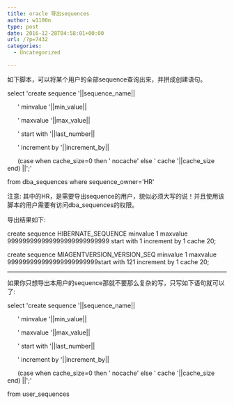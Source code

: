 ```yaml
---
title: oracle 导出sequences
author: w1100n
type: post
date: 2016-12-28T04:58:01+00:00
url: /?p=7432
categories:
  - Uncategorized

---
```

如下脚本，可以将某个用户的全部sequence查询出来，并拼成创建语句。

<wbr />select 'create sequence '||sequence_name|| <wbr /> <wbr /> <wbr />
  
<wbr /> <wbr /> <wbr /> <wbr /> <wbr /> <wbr /> ' minvalue '||min_value|| <wbr /> <wbr /> <wbr />
  
<wbr /> <wbr /> <wbr /> <wbr /> <wbr /> <wbr /> ' maxvalue '||max_value|| <wbr /> <wbr /> <wbr />
  
<wbr /> <wbr /> <wbr /> <wbr /> <wbr /> <wbr /> ' start with '||last_number|| <wbr /> <wbr /> <wbr />
  
<wbr /> <wbr /> <wbr /> <wbr /> <wbr /> <wbr /> ' increment by '||increment_by|| <wbr /> <wbr /> <wbr />
  
<wbr /> <wbr /> <wbr /> <wbr /> <wbr /> <wbr /> (case when cache_size=0 then ' nocache' else ' cache '||cache_size end) ||';' <wbr /> <wbr />
  
from dba_sequences where sequence_owner='HR' <wbr /> <wbr />
  
注意: 其中的HR，是需要导出sequence的用户，貌似必须大写的说！并且使用该脚本的用户需要有访问dba_sequences的权限。

导出结果如下: 

<wbr />create sequence HIBERNATE_SEQUENCE minvalue 1 maxvalue 999999999999999999999999<wbr />999 start with 1 increment by 1 cache 20; <wbr />

create sequence MIAGENTVERSION_VERSION_SEQ minvalue 1 maxvalue 999999999999999999999999<wbr />start with 121 increment by 1 cache 20;

---------------------------

如果你只想导出本用户的sequence那就不要那么复杂的写，只写如下语句就可以了: 

select 'create sequence '||sequence_name|| <wbr /> <wbr />
  
<wbr /> <wbr /> <wbr /> <wbr /> <wbr /> <wbr /> ' minvalue '||min_value|| <wbr /> <wbr />
  
<wbr /> <wbr /> <wbr /> <wbr /> <wbr /> <wbr /> ' maxvalue '||max_value|| <wbr /> <wbr />
  
<wbr /> <wbr /> <wbr /> <wbr /> <wbr /> <wbr /> ' start with '||last_number|| <wbr /> <wbr />
  
<wbr /> <wbr /> <wbr /> <wbr /> <wbr /> <wbr /> ' increment by '||increment_by|| <wbr /> <wbr />
  
<wbr /> <wbr /> <wbr /> <wbr /> <wbr /> <wbr /> (case when cache_size=0 then ' nocache' else ' cache '||cache_size end) ||';' <wbr />
  
from user_sequences